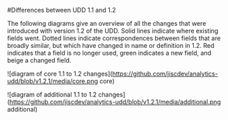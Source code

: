 #Differences between UDD 1.1 and 1.2

The following diagrams give an overview of all the changes that were introduced with version 1.2 of the UDD. Solid lines indicate where existing fields went. Dotted lines indicate correspondences between fields that are broadly similar, but which have changed in name or definition in 1.2. Red indicates that a field is no longer used, green indicates a new field, and beige a changed field. 

![diagram of core 1.1 to 1.2 changes](https://github.com/jiscdev/analytics-udd/blob/v1.2.1/media/core.png core)

![diagram of additional 1.1 to 1.2 changes](https://github.com/jiscdev/analytics-udd/blob/v1.2.1/media/additional.png additional)
